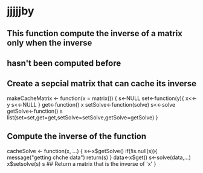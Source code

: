 # jjjjjby
## This function compute the inverse of a matrix only when the inverse
## hasn't been computed before

## Create a sepcial matrix that can cache its inverse

makeCacheMatrix <- function(x = matrix()) {
        s<-NULL
        set<-function(y){
                x<<-y
                s<<-NULL
        }
        get<-function() x
        setSolve<-function(solve) s<<-solve
        getSolve<-function() s
        list(set=set,get=get,setSolve=setSolve,getSolve=getSolve)
}


## Compute the inverse of the function

cacheSolve <- function(x, ...) {
        s<-x$getSolve()
        if(!is.null(s)){
                message("getting chche data")
                return(s)
        }
        data<-x$get()
        s<-solve(data,...)
        x$setsolve(s)
        s
        ## Return a matrix that is the inverse of 'x'
}
